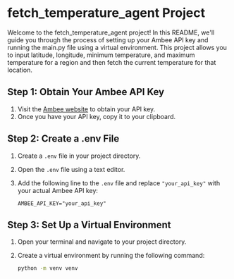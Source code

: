# fetch_temperature_agent Project

Welcome to the fetch_temperature_agent project! In this README, we'll guide you through the process of setting up your Ambee API key and running the main.py file using a virtual environment. This project allows you to input latitude, longitude, minimum temperature, and maximum temperature for a region and then fetch the current temperature for that location.

## Step 1: Obtain Your Ambee API Key

1. Visit the [Ambee website](https://www.ambee.com/) to obtain your API key.
2. Once you have your API key, copy it to your clipboard.

## Step 2: Create a .env File

1. Create a `.env` file in your project directory.
2. Open the `.env` file using a text editor.
3. Add the following line to the `.env` file and replace `"your_api_key"` with your actual Ambee API key:

   ```dotenv
   AMBEE_API_KEY="your_api_key"

## Step 3: Set Up a Virtual Environment

1. Open your terminal and navigate to your project directory.
2. Create a virtual environment by running the following command:

   ```bash
   python -m venv venv

